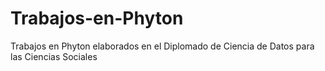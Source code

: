 # Trabajos-en-Phyton
Trabajos en Phyton elaborados en el Diplomado de Ciencia de Datos para las Ciencias Sociales
